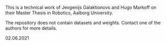This is a technical work of Jevgenijs Galaktionovs and Hugo Markoff on their Master Thesis in Robotics, Aalborg University.

The repository does not contain datasets and weights. Contact one of the authors for more details.

02.06.2021